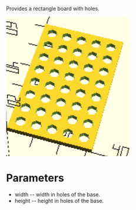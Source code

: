 Provides a rectangle board with holes.

![Piece](RectBase.png)

# Parameters

* width -- width in holes of the base.
* height -- height in holes of the base.

